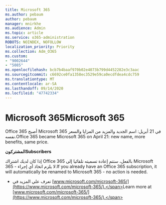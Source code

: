 ```yaml
---
title: Microsoft 365
ms.author: pebaum
author: pebaum
manager: mnirkhe
ms.audience: Admin
ms.topic: article
ms.service: o365-administration
ROBOTS: NOINDEX, NOFOLLOW
localization_priority: Priority
ms.collection: Adm_O365
ms.custom:
- "9002644"
- "5085"
ms.openlocfilehash: bcb7b4baaf970b02e4073b799d4452282e3c3aac
ms.sourcegitcommit: c6692ce0fa1358ec3529e59ca0ecdfdea4cdc759
ms.translationtype: MT
ms.contentlocale: ar-SA
ms.lasthandoff: 09/14/2020
ms.locfileid: "47742334"
---
```

# <a name="microsoft-365"></a><span data-ttu-id="1df9a-102">Microsoft 365</span><span class="sxs-lookup"><span data-stu-id="1df9a-102">Microsoft 365</span></span>

<span data-ttu-id="1df9a-103">Office 365 أصبح Microsoft 365 في 21 أبريل: اسم الجديد والمزيد من المزايا والسعر نفسه.</span><span class="sxs-lookup"><span data-stu-id="1df9a-103">Office 365 became Microsoft 365 on April 21: new name, more benefits, same price.</span></span>

<span data-ttu-id="1df9a-104">**المشتركون**</span><span class="sxs-lookup"><span data-stu-id="1df9a-104">**Subscribers**</span></span>

<span data-ttu-id="1df9a-105">إذا كان لديك اشتراك Office 365 بالفعل، ستتم إعادة تسميته تلقائيا إلى Microsoft 365 - لا يلزم اتخاذ أي إجراء.</span><span class="sxs-lookup"><span data-stu-id="1df9a-105">If you already have an Office 365 subscription, it will automatically be renamed to Microsoft 365 - no action is needed.</span></span>

- <span data-ttu-id="1df9a-106">تعرف علي المزيد في [www.microsoft.com/microsoft-365/](https://www.microsoft.com/microsoft-365/).</span><span class="sxs-lookup"><span data-stu-id="1df9a-106">Learn more at [www.microsoft.com/microsoft-365/](https://www.microsoft.com/microsoft-365/).</span></span>
